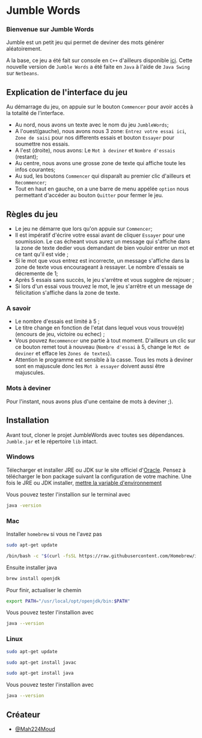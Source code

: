 # Jumble Words

### Bienvenue sur Jumble Words
Jumble est un petit jeu qui permet de deviner des mots générer aléatoirement.

A la base, ce jeu a été fait sur console en `C++` d'ailleurs disponible [ici](https://github.com/Mah224Moud/Jumble-console).
Cette nouvelle version de `Jumble Words` a été faite en `Java` à l'aide de `Java Swing` sur `Netbeans`.

## Explication de l'interface du jeu
Au démarrage du jeu, on appuie sur le bouton `Commencer` pour avoir accès à la totalité de l'interface.

- Au nord, nous avons un texte avec le nom du jeu `JumbleWords`;
- A l'ouest(gauche), nous avons nous 3 zone:
`Entrez votre essai ici`,
`Zone de saisi` pour nos differents essais et bouton `Essayer` pour soumettre nos essais.
- A l'est (droite), nous avons:
Le `Mot à deviner` et `Nombre d'essais` (restant);
- Au centre, nous avons une grosse zone de texte qui affiche toute les infos courantes;
- Au sud, les boutons `Commencer` qui disparaît au premier clic d'ailleurs et `Recommencer`;
- Tout en haut en gauche, on a une barre de menu appélée `option` nous permettant d'accéder au bouton `Quitter` pour fermer le jeu.

## Règles du jeu
- Le jeu ne démarre que lors qu'on appuie sur `Commencer`;
- Il est impératif d'écrire votre essai avant de cliquer `Essayer` pour une soumission. Le cas écheant vous aurez un message qui s'affiche dans la zone de texte dedier vous demandant de bien vouloir entrer un mot et ce tant qu'il est vide ;
- Si le mot que vous entrez est incorrecte, un message s'affiche dans la zone de texte vous encourageant à ressayer. Le nombre d'essais se décremente de 1;
- Après 5 essais sans succès, le jeu s'arrêtre et vous suggère de rejouer ;
- Si lors d'un essai vous trouvez le mot, le jeu s'arrêtre et un message de félicitation s'affiche dans la zone de texte.

### A savoir 
- Le nombre d'essais est limité à 5 ;
- Le titre change en fonction de l'etat dans lequel vous vous trouvé(e) (encours de jeu, victoire ou echec) ;
- Vous pouvez `Recommencer` une partie à tout moment. D'ailleurs un clic sur ce bouton remet tout à nouveau (`Nombre d'essai` à 5, change le `Mot de deviner` et efface les `Zones de textes`).
- Attention le programme est sensible à la casse. Tous les mots à deviner sont en majuscule donc les `Mot à essayer` doivent aussi être majuscules.
### Mots à deviner
Pour l'instant, nous avons plus d'une centaine de mots à deviner ;).

## Installation
Avant tout, cloner le projet JumbleWords avec toutes ses dépendances. `Jumble.jar` et le répertoire `lib` intact.
### Windows
Télecharger et installer JRE ou JDK sur le site officiel d'[Oracle](https://www.oracle.com/java/technologies/downloads/#jdk19-windows). Pensez à télécharger le bon package suivant la configuration de votre machine.
Une fois le JRE ou JDK installer, [mettre la variable d'environnement](https://docs.oracle.com/goldengate/1212/gg-winux/GDRAD/java.htm#BGBFJHAB)

Vous pouvez tester l'installion sur le terminal avec
```bash
java -version
```

### Mac
Installer `homebrew` si vous ne l'avez pas
```bash
sudo apt-get update
```
```bash
/bin/bash -c "$(curl -fsSL https://raw.githubusercontent.com/Homebrew/install/HEAD/install.sh)"
```
Ensuite installer java
```bash
brew install openjdk
```
Pour finir, actualiser le chemin
```bash
export PATH="/usr/local/opt/openjdk/bin:$PATH"
```
Vous pouvez tester l'installion avec
```bash
java --version
```

### Linux
```bash
sudo apt-get update
```
```bash
sudo apt-get install javac
```
```bash
sudo apt-get install java
```
Vous pouvez tester l'installion avec
```bash
java --version
```
## Créateur

- [@Mah224Moud](https://www.github.com/Mah224Moud)

